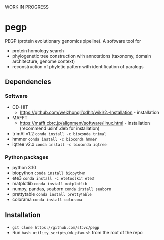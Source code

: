 WORK IN PROGRESS

# pegp

PEGP (protein evolutionary genomics pipeline). A software tool for
- protein homology search
- phylogenetic tree construction with annotations (taxonomy, domain architecture, genome context)
- reconstruction of phyletic pattern with identification of paralogs

## Dependencies

### Software

- CD-HIT
  - https://github.com/weizhongli/cdhit/wiki/2.-Installation - installation
- MAFFT
  - https://mafft.cbrc.jp/alignment/software/linux.html - installation (recommend usinf .deb for installation)
- trimAl v1.2 `conda install -c bioconda trimal`
- hmmer `conda install -c bioconda hmmer`
- iqtree v2.x `conda install -c bioconda iqtree`

### Python packages

- python 3.10
- biopython `conda install biopython`
- ete3 `conda install -c etetoolkit ete3`
- matplotlib `conda install matplotlib`
- numpy, pandas, seaborn `conda install seaborn`
- prettytable `conda install prettytable`
- colorama `conda install colorama`

## Installation
- `git clone https://github.com/stovc/pegp`
- Run `bash utility_scripts/mk_pfam.sh` from the root of the repo
